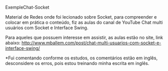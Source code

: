 ExempleChat-Socket

Material de Redes onde foi lecionado sobre Socket, para compreender e colocar em prática o conteúdo, fiz as aulas do canal de YouTube Chat multi usuários com Socket e Interface Swing.

Para aqueles que possuem interesse em assistir, as aulas estão no site, link abaixo: http://www.mballem.com/post/chat-multi-usuarios-com-socket-e-interface-swing/

*Fui comentando conforme os estudos, os comentários estão em inglês, desconsidere os erros, pois estou treinando minha escrita em inglês.
